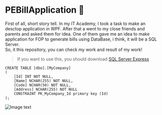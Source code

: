 # PEBillApplication 🧾
First of all, short story tell. In my IT Academy, I took a task to make an desctop application in WPF. After that a went to my close friends and parents and asked 
them for idea. One of them gave me an idea to make application for FOP to generate bills using DataBase, i think, it will be a SQL Server.
<br> So, it this repository, you can check my work and result of my work!

> If you want to use this, you should download <a href="https://www.microsoft.com/en-US/download/details.aspx?id=101064">SQL Server Express</a>
```
CREATE TABLE [dbo].[MyCompany]
(
	[Id] INT NOT NULL, 
    [Name] NCHAR(255) NOT NULL, 
    [Code] NCHAR(50) NOT NULL, 
    [Address] NCHAR(255) NOT NULL
    CONSTRAINT PK_MyCompany_Id primary key (Id)
);
```

![Image text](https://github.com/GTeasera/PEBillApplication/blob/main/preview.png)
